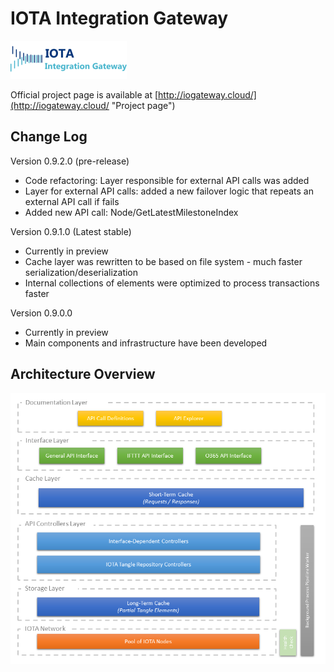 # IOTA Integration Gateway
![Logo](https://raw.githubusercontent.com/Hribek25/IOTA-Integration-Gateway/master/docs/logo.png)

Official project page is available at [http://iogateway.cloud/](http://iogateway.cloud/ "Project page")

## Change Log
Version 0.9.2.0 (pre-release)
* Code refactoring: Layer responsible for external API calls was added
* Layer for external API calls: added a new failover logic that repeats an external API call if fails
* Added new API call: Node/GetLatestMilestoneIndex

Version 0.9.1.0 (Latest stable)
* Currently in preview
* Cache layer was rewritten to be based on file system - much faster serialization/deserialization
* Internal collections of elements were optimized to process transactions faster

Version 0.9.0.0
* Currently in preview
* Main components and infrastructure have been developed


## Architecture Overview
![Architecture](https://raw.githubusercontent.com/Hribek25/IOTA-Integration-Gateway/master/Graphics/architecture_layers.png)
